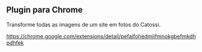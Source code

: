 ## Plugin para Chrome

Transforme todas as imagens de um site em fotos do Catossi.
 
https://chrome.google.com/extensions/detail/pefaifohedmiifmnokgbefmkdhpdhfek
